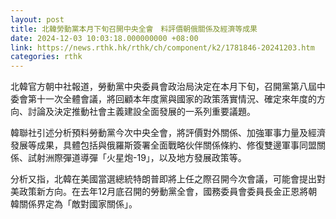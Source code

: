 ```yaml
---
layout: post
title: 北韓勞動黨本月下旬召開中央全會　料評價朝俄關係及經濟等成果
date: 2024-12-03 10:03:18.000000000 +08:00
link: https://news.rthk.hk/rthk/ch/component/k2/1781846-20241203.htm
categories: rthk
---
```


北韓官方朝中社報道，勞動黨中央委員會政治局決定在本月下旬，召開黨第八屆中委會第十一次全體會議，將回顧本年度黨與國家的政策落實情況、確定來年度的方向、討論及決定推動社會主義建設全面發展的一系列重要議題。

韓聯社引述分析預料勞動黨今次中央全會，將評價對外關係、加強軍事力量及經濟發展等成果，具體包括與俄羅斯簽署全面戰略伙伴關係條約、修復雙邊軍事同盟關係、試射洲際彈道導彈「火星炮-19」，以及地方發展政策等。

分析又指，北韓在美國當選總統特朗普即將上任之際召開今次會議，可能會提出對美政策新方向。在去年12月底召開的勞動黨全會，國務委員會委員長金正恩將朝韓關係界定為「敵對國家關係」。
